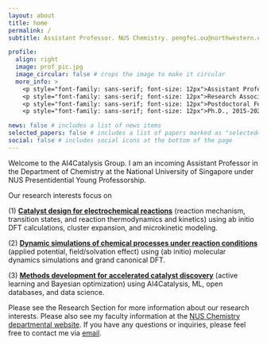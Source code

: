 ```yaml
---
layout: about
title: home
permalink: /
subtitle: Assistant Professor. NUS Chemistry. pengfei.ou@northwestern.edu.

profile:
  align: right
  image: prof_pic.jpg
  image_circular: false # crops the image to make it circular
  more_info: >
    <p style="font-family: sans-serif; font-size: 12px">Assistant Professor, 2024-, National University of Singapore</p>
    <p style="font-family: sans-serif; font-size: 12px">Research Associate, 2022-2024, Northwestern University</p>
    <p style="font-family: sans-serif; font-size: 12px">Postdoctoral Fellow, 2020-2022, University of Toronto</p>
    <p style="font-family: sans-serif; font-size: 12px">Ph.D., 2015-2020, McGill University</p>

news: false # includes a list of news items
selected_papers: false # includes a list of papers marked as "selected={true}"
social: false # includes social icons at the bottom of the page
---
```


Welcome to the AI4Catalysis Group. I am an incoming Assistant Professor in the Department of Chemistry at the National University of Singapore under NUS Presentidential Young Professorship.

Our research interests focus on
<p>(1) <b><u>Catalyst design for electrochemical reactions</b></u> (reaction mechanism, transition states, and reaction thermodynamics and kinetics) using ab initio DFT calculations, cluster expansion, and microkinetic modeling.</p>
<p>(2) <b><u>Dynamic simulations of chemical processes under reaction conditions</b></u> (applied potential, field/solvation effect) using (ab initio) molecular dynamics simulations and grand canonical DFT.</p>
<p>(3) <b><u>Methods development for accelerated catalyst discovery</b></u> (active learning and Bayesian optimization) using AI4Catalysis, ML, open databases, and data science.</p>

Please see the Research Section for more information about our research interests. Please also see my faculty information at the [NUS Chemistry departmental website](https://chemistry.nus.edu.sg/about-us/our-people/). If you have any questions or inquiries, please feel free to contact me via [email](pengfei.ou@northwestern.edu).
